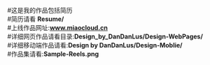 #这是我的作品包括简历
<br/>#简历请看 **Resume/**
<br/>#上线作品网址:**www.miaocloud.cn**
<br/>#详细网页作品请看目录:**Design_by_DanDanLus/Design-WebPages/**
<br/>#详细移动端作品请看:**Design by DanDanLus/Design-Moblie/**
<br/>#作品集请看:**Sample-Reels.png**